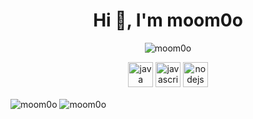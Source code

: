 <h1 align="center">Hi 👋, I'm moom0o</h1>
<p align="center"> <img src="https://komarev.com/ghpvc/?username=moom0o" alt="moom0o" /> </p>

<p align="center"> <img src="https://devicons.github.io/devicon/devicon.git/icons/java/java-original-wordmark.svg" alt="java" width="40" height="40"/> <img src="https://devicons.github.io/devicon/devicon.git/icons/javascript/javascript-original.svg" alt="javascript" width="40" height="40"/> <img src="https://devicons.github.io/devicon/devicon.git/icons/nodejs/nodejs-original-wordmark.svg" alt="nodejs" width="40" height="40"/></p>

<img align="center" src="https://github-readme-stats.vercel.app/api/top-langs/?username=moom0o&layout=compact&hide=html" alt="moom0o" />
<img align="center" src="https://github-readme-stats.vercel.app/api?username=moom0o&show_icons=true" alt="moom0o" />
